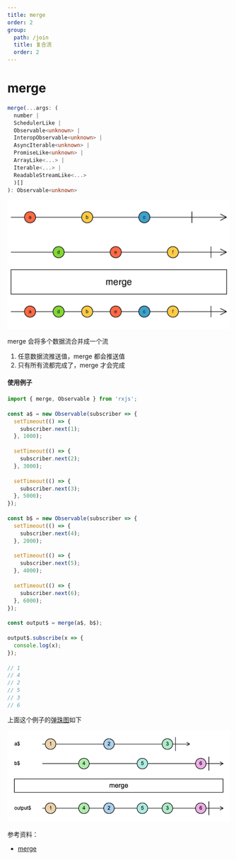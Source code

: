 ```yaml
---
title: merge
order: 2
group:
  path: /join
  title: 复合流
  order: 2
---
```


# merge

```typescript
merge(...args: (
  number |
  SchedulerLike |
  Observable<unknown> |
  InteropObservable<unknown> |
  AsyncIterable<unknown> |
  PromiseLike<unknown> |
  ArrayLike<...> |
  Iterable<...> |
  ReadableStreamLike<...>
  )[]
): Observable<unknown>
```

<img src="./images/merge.png" alt="merge" style="zoom:50%;" />

merge 会将多个数据流合并成一个流

1. 任意数据流推送值，merge 都会推送值
2. 只有所有流都完成了，merge 才会完成

#### 使用例子

```typescript
import { merge, Observable } from 'rxjs';

const a$ = new Observable(subscriber => {
  setTimeout(() => {
    subscriber.next(1);
  }, 1000);

  setTimeout(() => {
    subscriber.next(2);
  }, 3000);

  setTimeout(() => {
    subscriber.next(3);
  }, 5000);
});

const b$ = new Observable(subscriber => {
  setTimeout(() => {
    subscriber.next(4);
  }, 2000);

  setTimeout(() => {
    subscriber.next(5);
  }, 4000);

  setTimeout(() => {
    subscriber.next(6);
  }, 6000);
});

const output$ = merge(a$, b$);

output$.subscribe(x => {
  console.log(x);
});

// 1
// 4
// 2
// 5
// 3
// 6
```

上面这个例子的[弹珠图](https://swirly.dev/#?code=-1------2------3%7C%0Atitle%20=%20a$%0A%0A-----4------5------6%7C%0Atitle%20=%20b$%0A%0A%3E%20merge%0A%0A-1---4--2---5--3---6%7C%0Atitle%20=%20output$%0A)如下

![merge](./images/merge-demo1.png)

参考资料：

- [merge](https://rxjs.dev/api/index/function/merge)

